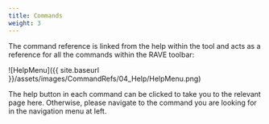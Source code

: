 ```yaml
---
title: Commands
weight: 3
---
```


The command reference is linked from the help within the tool and acts as a reference for all the commands within the RAVE toolbar:

![HelpMenu]({{ site.baseurl }}/assets/images/CommandRefs/04_Help/HelpMenu.png)

The help button in each command can be clicked to take you to the relevant page here. Otherwise, please navigate to the command you are looking for in the navigation menu at left. <i class="fa fa-hand-o-left" aria-hidden="true"></i>
